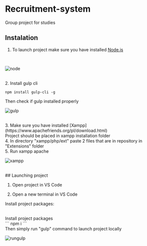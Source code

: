 # Recruitment-system
Group project for studies
## Instalation
1. To launch project make sure you have installed [Node.js](https://nodejs.org/en/)
<br>

![node](https://github.com/OskV2/Recruitment-system/assets/101113650/7a2e5e3c-7d6e-4a69-bd68-07f960e6b6a9)

<br>
2. Install gulp cli

```
npm install gulp-cli -g
```
Then check if gulp installed properly
<br>

![gulp](https://github.com/OskV2/Recruitment-system/assets/101113650/528dc707-8b10-447b-ba07-bed0a3e9c176)

<br>
3. Make sure you have installed [Xampp](https://www.apachefriends.org/pl/download.html)
<br>
Project should be placed in xampp installation folder

<br>
4. In directory "xampp/php/ext" paste 2 files that are in repository in "Extensions" folder

<br>
5. Run xampp apache

<br>

![xampp](https://github.com/OskV2/Recruitment-system/assets/101113650/8a4ae401-e193-43a1-9c06-b738de12d64a)

<br>
## Launching project

1. Open project in VS Code

2. Open a new terminal in VS Code

Install project packages:



<br>
Install project packages
<br>
```
npm i
```

<br>
Then simply run "gulp" command to launch project locally
<br>

![rungulp](https://github.com/OskV2/Recruitment-system/assets/101113650/a3fb8647-7da1-461b-b622-7b5da24471fc)

